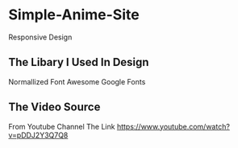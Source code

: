 # Simple-Anime-Site

Responsive Design

## The Libary I Used In Design

 Normallized
 Font Awesome 
 Google Fonts

## The Video Source
 From Youtube Channel The Link
 https://www.youtube.com/watch?v=pDDJ2Y3Q7Q8
